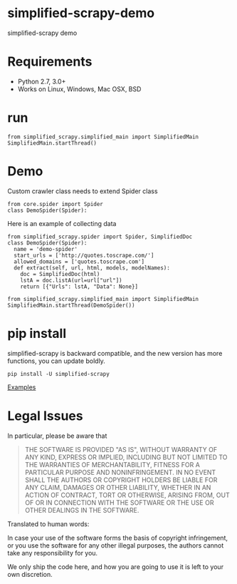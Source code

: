 # simplified-scrapy-demo
simplified-scrapy demo
# Requirements
+ Python 2.7, 3.0+
+ Works on Linux, Windows, Mac OSX, BSD
# run  
```
from simplified_scrapy.simplified_main import SimplifiedMain
SimplifiedMain.startThread()
```
# Demo
Custom crawler class needs to extend Spider class
```
from core.spider import Spider 
class DemoSpider(Spider):
```
Here is an example of collecting data
```
from simplified_scrapy.spider import Spider, SimplifiedDoc
class DemoSpider(Spider):
  name = 'demo-spider'
  start_urls = ['http://quotes.toscrape.com/']
  allowed_domains = ['quotes.toscrape.com']
  def extract(self, url, html, models, modelNames):
    doc = SimplifiedDoc(html)
    lstA = doc.listA(url=url["url"])
    return [{"Urls": lstA, "Data": None}]

from simplified_scrapy.simplified_main import SimplifiedMain
SimplifiedMain.startThread(DemoSpider())
```

# pip install
simplified-scrapy is backward compatible, and the new version has more functions, you can update boldly.
```
pip install -U simplified-scrapy
```
[Examples](https://github.com/yiyedata/simplified-scrapy-demo)

# Legal Issues
In particular, please be aware that

>THE SOFTWARE IS PROVIDED "AS IS", WITHOUT WARRANTY OF ANY KIND, EXPRESS OR IMPLIED, INCLUDING BUT NOT LIMITED TO THE WARRANTIES OF MERCHANTABILITY, FITNESS FOR A PARTICULAR PURPOSE AND NONINFRINGEMENT. IN NO EVENT SHALL THE AUTHORS OR COPYRIGHT HOLDERS BE LIABLE FOR ANY CLAIM, DAMAGES OR OTHER LIABILITY, WHETHER IN AN ACTION OF CONTRACT, TORT OR OTHERWISE, ARISING FROM, OUT OF OR IN CONNECTION WITH THE SOFTWARE OR THE USE OR OTHER DEALINGS IN THE SOFTWARE.

Translated to human words:

In case your use of the software forms the basis of copyright infringement, or you use the software for any other illegal purposes, the authors cannot take any responsibility for you.

We only ship the code here, and how you are going to use it is left to your own discretion.

